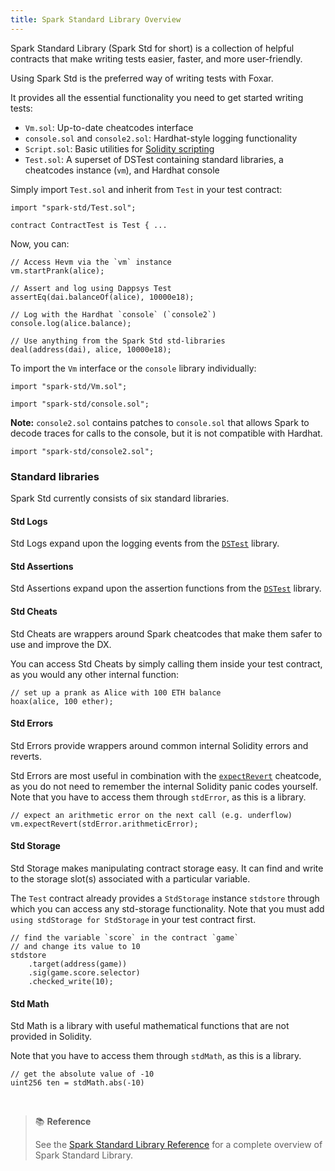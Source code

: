 ```yaml
---
title: Spark Standard Library Overview
---
```


Spark Standard Library (Spark Std for short) is a collection of helpful contracts that make writing tests easier, faster, and more user-friendly.

Using Spark Std is the preferred way of writing tests with Foxar.

It provides all the essential functionality you need to get started writing tests:

- `Vm.sol`: Up-to-date cheatcodes interface
- `console.sol` and `console2.sol`: Hardhat-style logging functionality
- `Script.sol`: Basic utilities for [Solidity scripting](../tutorials/solidity-scripting)
- `Test.sol`: A superset of DSTest containing standard libraries, a cheatcodes instance (`vm`), and Hardhat console

Simply import `Test.sol` and inherit from `Test` in your test contract:

```solidity
import "spark-std/Test.sol";

contract ContractTest is Test { ...
```

Now, you can:

```solidity
// Access Hevm via the `vm` instance
vm.startPrank(alice);

// Assert and log using Dappsys Test
assertEq(dai.balanceOf(alice), 10000e18);

// Log with the Hardhat `console` (`console2`)
console.log(alice.balance);

// Use anything from the Spark Std std-libraries
deal(address(dai), alice, 10000e18);
```

To import the `Vm` interface or the `console` library individually:

```solidity
import "spark-std/Vm.sol";
```

```solidity
import "spark-std/console.sol";
```

**Note:** `console2.sol` contains patches to `console.sol` that allows Spark to decode traces for calls to the console, but it is not compatible with Hardhat.

```solidity
import "spark-std/console2.sol";
```

### Standard libraries

Spark Std currently consists of six standard libraries.

#### Std Logs

Std Logs expand upon the logging events from the [`DSTest`](../reference/ds-test#logging) library.

#### Std Assertions

Std Assertions expand upon the assertion functions from the [`DSTest`](../reference/ds-test#asserting) library.

#### Std Cheats

Std Cheats are wrappers around Spark cheatcodes that make them safer to use and improve the DX.

You can access Std Cheats by simply calling them inside your test contract, as you would any other internal function:

```solidity
// set up a prank as Alice with 100 ETH balance
hoax(alice, 100 ether);
```

#### Std Errors

Std Errors provide wrappers around common internal Solidity errors and reverts.

Std Errors are most useful in combination with the [`expectRevert`](../cheatcodes/expect-revert) cheatcode, as you do not need to remember the internal Solidity panic codes yourself. Note that you have to access them through `stdError`, as this is a library.

```solidity
// expect an arithmetic error on the next call (e.g. underflow)
vm.expectRevert(stdError.arithmeticError);
```

#### Std Storage

Std Storage makes manipulating contract storage easy. It can find and write to the storage slot(s) associated with a particular variable.

The `Test` contract already provides a `StdStorage` instance `stdstore` through which you can access any std-storage functionality. Note that you must add `using stdStorage for StdStorage` in your test contract first.

```solidity
// find the variable `score` in the contract `game`
// and change its value to 10
stdstore
    .target(address(game))
    .sig(game.score.selector)
    .checked_write(10);
```

#### Std Math

Std Math is a library with useful mathematical functions that are not provided in Solidity.

Note that you have to access them through `stdMath`, as this is a library.

```solidity
// get the absolute value of -10
uint256 ten = stdMath.abs(-10)
```

<br />

> 📚 **Reference**
>
> See the [Spark Standard Library Reference](../reference/spark-std/) for a complete overview of Spark Standard Library.
